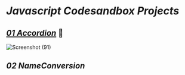 # _Javascript Codesandbox Projects_

## _[01 Accordion](https://accordion-using-js.netlify.app/)_ 🔗
![Screenshot (91)](https://user-images.githubusercontent.com/91872149/199928163-4dbf7b50-6e0e-4f12-bc1f-5d222e4fa9cb.png)


## _02 NameConversion_


